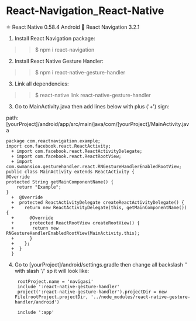 # React-Navigation_React-Native
⚛️ React Native 0.58.4 Android 📲 React Navigation 3.2.1

1. Install React Navigation package:
>> $ npm i react-navigation

2. Install React Native Gesture Handler:
>> $ npm i react-native-gesture-handler

3. Link all dependencies:
>> $ react-native link react-native-gesture-handler

3. Go to MainActivity.java then add lines below with plus ('+') sign:

path: [yourProject]/android/app/src/main/java/com/[yourProject]/MainActivity.java

    package com.reactnavigation.example;
    import com.facebook.react.ReactActivity;
      + import com.facebook.react.ReactActivityDelegate;
      + import com.facebook.react.ReactRootView;
      + import com.swmansion.gesturehandler.react.RNGestureHandlerEnabledRootView;
    public class MainActivity extends ReactActivity {
    @Override
    protected String getMainComponentName() {
        return "Example";
    }
      +  @Override
      +  protected ReactActivityDelegate createReactActivityDelegate() {
      +    return new ReactActivityDelegate(this, getMainComponentName()) {
      +      @Override
      +      protected ReactRootView createRootView() {
      +       return new RNGestureHandlerEnabledRootView(MainActivity.this);
      +      }
      +    };
      +  }
      }

4. Go to [yourProject]/android/settings.gradle then change all backslash '\' with slash '/' sp it will look like:

        rootProject.name = 'navigasi'
        include ':react-native-gesture-handler'
        project(':react-native-gesture-handler').projectDir = new File(rootProject.projectDir, '../node_modules/react-native-gesture-handler/android')

        include ':app'

